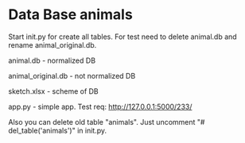 Data Base animals
=========

Start init.py for create all tables. For test need to delete animal.db and rename animal_original.db.

animal.db - normalized DB

animal_original.db - not normalized DB

sketch.xlsx - scheme of DB

app.py - simple app. Test req: http://127.0.0.1:5000/233/

Also you can delete old table "animals". Just uncomment "# del_table('animals')" in init.py.

